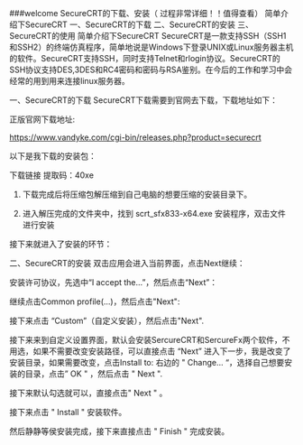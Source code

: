 ###welcome
SecureCRT的下载、安装（ 过程非常详细！！值得查看）
简单介绍下SecureCRT
一、SecureCRT的下载
二、SecureCRT的安装
三、SecureCRT的使用
简单介绍下SecureCRT
SecureCRT是一款支持SSH（SSH1和SSH2）的终端仿真程序，简单地说是Windows下登录UNIX或Linux服务器主机的软件。SecureCRT支持SSH，同时支持Telnet和rlogin协议。SecureCRT的SSH协议支持DES,3DES和RC4密码和密码与RSA鉴别。在今后的工作和学习中会经常的用到用来连接linux服务器。

一、SecureCRT的下载
SecureCRT下载需要到官网去下载，下载地址如下：

正版官网下载地址:

https://www.vandyke.com/cgi-bin/releases.php?product=securecrt

以下是我下载的安装包：

下载链接
提取码：40xe

1. 下载完成后将压缩包解压缩到自己电脑的想要压缩的安装目录下。


2. 进入解压完成的文件夹中，找到 scrt_sfx833-x64.exe 安装程序，双击文件进行安装

接下来就进入了安装的环节：

二、SecureCRT的安装
双击应用会进入当前界面，点击Next继续：


安装许可协议，先选中“I accept the…”，然后点击“Next”：


继续点击Common profile(…)，然后点击"Next":


接下来点击 “Custom”（自定义安装），然后点击"Next".


接下来来到自定义设置界面，默认会安装SercureCRT和SercureFx两个软件，不用选，如果不需要改变安装路径，可以直接点击 “Next” 进入下一步，我是改变了安装目录，如果需要改变，点击Install to: 右边的 " Change… “，选择自己想要安装的目录，点击” OK " ，然后点击 " Next ".


接下来默认勾选就可以，直接点击" Next " 。


接下来点击 " Install " 安装软件。


然后静静等侯安装完成，接下来直接点击 " Finish " 完成安装。


